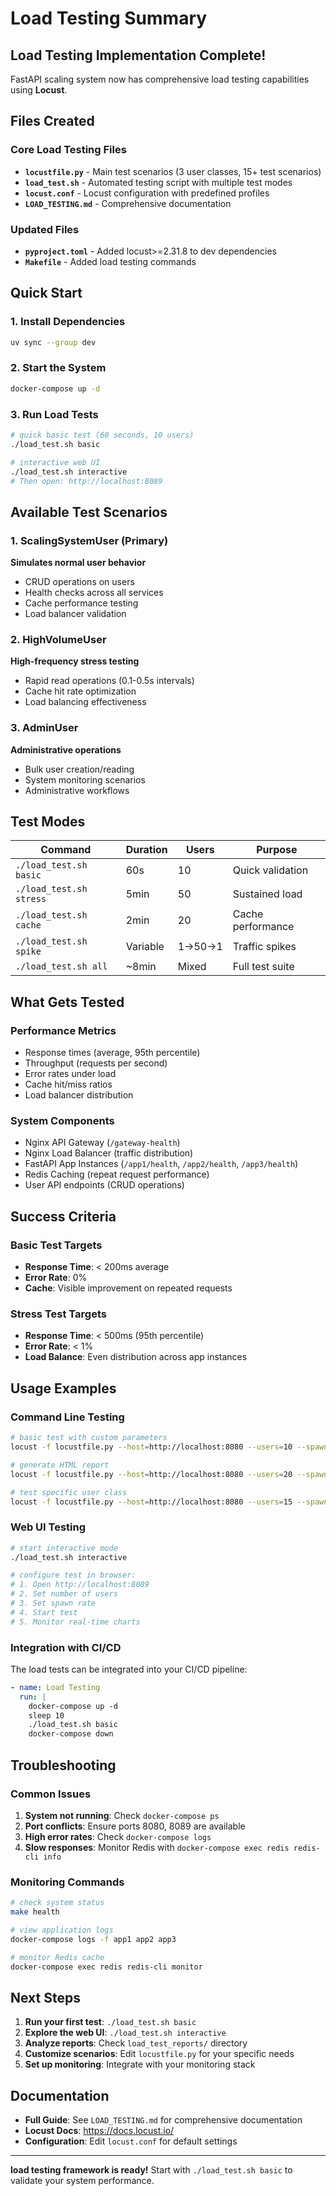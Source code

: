 # Load Testing Summary

## Load Testing Implementation Complete!

FastAPI scaling system now has comprehensive load testing capabilities using **Locust**.

## Files Created

### Core Load Testing Files
- **`locustfile.py`** - Main test scenarios (3 user classes, 15+ test scenarios)
- **`load_test.sh`** - Automated testing script with multiple test modes
- **`locust.conf`** - Locust configuration with predefined profiles
- **`LOAD_TESTING.md`** - Comprehensive documentation

### Updated Files
- **`pyproject.toml`** - Added locust>=2.31.8 to dev dependencies
- **`Makefile`** - Added load testing commands

## Quick Start

### 1. Install Dependencies
```bash
uv sync --group dev
```

### 2. Start the System
```bash
docker-compose up -d
```

### 3. Run Load Tests
```bash
# quick basic test (60 seconds, 10 users)
./load_test.sh basic

# interactive web UI
./load_test.sh interactive
# Then open: http://localhost:8089
```

## Available Test Scenarios

### 1. ScalingSystemUser (Primary)
**Simulates normal user behavior**
- CRUD operations on users
- Health checks across all services
- Cache performance testing
- Load balancer validation

### 2. HighVolumeUser 
**High-frequency stress testing**
- Rapid read operations (0.1-0.5s intervals)
- Cache hit rate optimization
- Load balancing effectiveness

### 3. AdminUser
**Administrative operations**
- Bulk user creation/reading
- System monitoring scenarios
- Administrative workflows

## Test Modes

| Command | Duration | Users | Purpose |
|---------|----------|-------|---------|
| `./load_test.sh basic` | 60s | 10 | Quick validation |
| `./load_test.sh stress` | 5min | 50 | Sustained load |
| `./load_test.sh cache` | 2min | 20 | Cache performance |
| `./load_test.sh spike` | Variable | 1→50→1 | Traffic spikes |
| `./load_test.sh all` | ~8min | Mixed | Full test suite |

## What Gets Tested

### Performance Metrics
- Response times (average, 95th percentile)
- Throughput (requests per second)
- Error rates under load
- Cache hit/miss ratios
- Load balancer distribution

### System Components
- Nginx API Gateway (`/gateway-health`)
- Nginx Load Balancer (traffic distribution)
- FastAPI App Instances (`/app1/health`, `/app2/health`, `/app3/health`)
- Redis Caching (repeat request performance)
- User API endpoints (CRUD operations)

## Success Criteria

### Basic Test Targets
-  **Response Time**: < 200ms average
-  **Error Rate**: 0%
-  **Cache**: Visible improvement on repeated requests

### Stress Test Targets  
-  **Response Time**: < 500ms (95th percentile)
-  **Error Rate**: < 1%
-  **Load Balance**: Even distribution across app instances

##  Usage Examples

### Command Line Testing
```bash
# basic test with custom parameters
locust -f locustfile.py --host=http://localhost:8080 --users=10 --spawn-rate=2 --run-time=60s --headless

# generate HTML report
locust -f locustfile.py --host=http://localhost:8080 --users=20 --spawn-rate=5 --run-time=120s --headless --html=my_report.html

# test specific user class
locust -f locustfile.py --host=http://localhost:8080 --users=15 --spawn-rate=3 --run-time=90s --headless HighVolumeUser
```

### Web UI Testing
```bash
# start interactive mode
./load_test.sh interactive

# configure test in browser:
# 1. Open http://localhost:8089
# 2. Set number of users
# 3. Set spawn rate
# 4. Start test
# 5. Monitor real-time charts
```

### Integration with CI/CD
The load tests can be integrated into your CI/CD pipeline:
```yaml
- name: Load Testing
  run: |
    docker-compose up -d
    sleep 10
    ./load_test.sh basic
    docker-compose down
```

## Troubleshooting

### Common Issues
1. **System not running**: Check `docker-compose ps`
2. **Port conflicts**: Ensure ports 8080, 8089 are available
3. **High error rates**: Check `docker-compose logs`
4. **Slow responses**: Monitor Redis with `docker-compose exec redis redis-cli info`

### Monitoring Commands
```bash
# check system status
make health

# view application logs
docker-compose logs -f app1 app2 app3

# monitor Redis cache
docker-compose exec redis redis-cli monitor
```

## Next Steps

1. **Run your first test**: `./load_test.sh basic`
2. **Explore the web UI**: `./load_test.sh interactive`
3. **Analyze reports**: Check `load_test_reports/` directory
4. **Customize scenarios**: Edit `locustfile.py` for your specific needs
5. **Set up monitoring**: Integrate with your monitoring stack

## Documentation

- **Full Guide**: See `LOAD_TESTING.md` for comprehensive documentation
- **Locust Docs**: https://docs.locust.io/
- **Configuration**: Edit `locust.conf` for default settings

---

**load testing framework is ready!** Start with `./load_test.sh basic` to validate your system performance.
